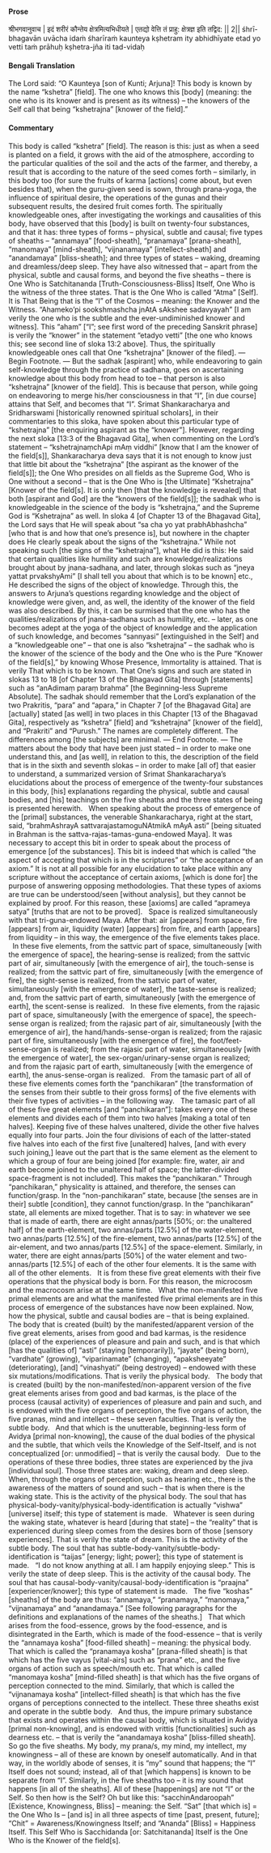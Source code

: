 #### Prose 

श्रीभगवानुवाच |
इदं शरीरं कौन्तेय क्षेत्रमित्यभिधीयते |
एतद्यो वेत्ति तं प्राहु: क्षेत्रज्ञ इति तद्विद: || 2||
śhrī-bhagavān uvācha
idaṁ śharīraṁ kaunteya kṣhetram ity abhidhīyate
etad yo vetti taṁ prāhuḥ kṣhetra-jña iti tad-vidaḥ

 #### Bengali Translation 

The Lord said: “O Kaunteya [son of Kunti; Arjuna]! This body is known by the name “kshetra” [field]. The one who knows this [body] (meaning: the one who is its knower and is present as its witness) – the knowers of the Self call that being “kshetrajna” [knower of the field].”

 #### Commentary 

This body is called “kshetra” [field]. The reason is this: just as when a seed is planted on a field, it grows with the aid of the atmosphere, according to the particular qualities of the soil and the acts of the farmer, and thereby, a result that is according to the nature of the seed comes forth – similarly, in this body too (for sure the fruits of karma [actions] come about, but even besides that), when the guru-given seed is sown, through prana-yoga, the influence of spiritual desire, the operations of the gunas and their subsequent results, the desired fruit comes forth. The spiritually knowledgeable ones, after investigating the workings and causalities of this body, have observed that this [body] is built on twenty-four substances, and that it has: three types of forms – physical, subtle and causal; five types of sheaths – “annamaya” [food-sheath], “pranamaya” [prana-sheath], “manomaya” [mind-sheath], “vijnanamaya” [intellect-sheath] and “anandamaya” [bliss-sheath]; and three types of states – waking, dreaming and dreamless/deep sleep. They have also witnessed that – apart from the physical, subtle and causal forms, and beyond the five sheaths – there is One Who is Satchitananda [Truth-Consciousness-Bliss] Itself, One Who is the witness of the three states. That is the One Who is called “Atma” [Self]. It is That Being that is the “I” of the Cosmos – meaning: the Knower and the Witness. “Ahameko’pi sookshmashcha jnAtA sAkshee sadavyayah” [I am verily the one who is the subtle and the ever-undiminished knower and witness]. This “aham” [“I”; see first word of the preceding Sanskrit phrase] is verily the “knower” in the statement “etadyo vetti” [the one who knows this; see second line of sloka 13:2 above]. Thus, the spiritually knowledgeable ones call that One “kshetrajna” [knower of the filed]. — Begin Footnote. — But the sadhak [aspirant] who, while endeavoring to gain self-knowledge through the practice of sadhana, goes on ascertaining knowledge about this body from head to toe – that person is also “kshetrajna” [knower of the field]. This is because that person, while going on endeavoring to merge his/her consciousness in that “I”, [in due course] attains that Self, and becomes that “I”. Srimat Shankaracharya and Sridharswami [historically renowned spiritual scholars], in their commentaries to this sloka, have spoken about this particular type of “kshetrajna” [the enquiring aspirant as the “knower”]. However, regarding the next sloka [13:3 of the Bhagavad Gita], when commenting on the Lord’s statement – “kshetrajnaṃchApi mAṃ viddhi” [know that I am the knower of the field[s]], Shankaracharya deva says that it is not enough to know just that little bit about the “kshetrajna” [the aspirant as the knower of the field[s]]; the One Who presides on all fields as the Supreme God, Who is One without a second – that is the One Who is [the Ultimate] “Kshetrajna” [Knower of the field[s]. It is only then [that the knowledge is revealed] that both [aspirant and God] are the “knowers of the field[s]]; the sadhak who is knowledgeable in the science of the body is “kshetrajna,” and the Supreme God is “Kshetrajna” as well. In sloka 4 [of Chapter 13 of the Bhagavad Gita], the Lord says that He will speak about “sa cha yo yat prabhAbhashcha” [who that is and how that one’s presence is], but nowhere in the chapter does He clearly speak about the signs of the “kshetrajna.” While not speaking such [the signs of the “kshetrajna”], what He did is this: He said that certain qualities like humility and such are knowledge/realizations brought about by jnana-sadhana, and later, through slokas such as “jneya yattat prvakshyAmi” [I shall tell you about that which is to be known] etc., He described the signs of the object of knowledge. Through this, the answers to Arjuna’s questions regarding knowledge and the object of knowledge were given, and, as well, the identity of the knower of the field was also described. By this, it can be surmised that the one who has the qualities/realizations of jnana-sadhana such as humility, etc. – later, as one becomes adept at the yoga of the object of knowledge and the application of such knowledge, and becomes “sannyasi” [extinguished in the Self] and a “knowledgeable one” – that one is also “kshetrajna” – the sadhak who is the knower of the science of the body and the One who is the Pure “Knower of the field[s],” by knowing Whose Presence, Immortality is attained. That is verily That which is to be known. That One’s signs and such are stated in slokas 13 to 18 [of Chapter 13 of the Bhagavad Gita] through [statements] such as “anAdimaṃ paraṃ brahma” [the Beginning-less Supreme Absolute]. The sadhak should remember that the Lord’s explanation of the two Prakritis, “para” and “apara,” in Chapter 7 [of the Bhagavad Gita] are [actually] stated [as well] in two places in this Chapter [13 of the Bhagavad Gita], respectively as “kshetra” [field] and “kshetrajna” [knower of the field], and “Prakriti” and “Purush.” The names are completely different. The differences among [the subjects] are minimal. — End Footnote. —
The matters about the body that have been just stated – in order to make one understand this, and [as well], in relation to this, the description of the field that is in the sixth and seventh slokas – in order to make [all of] that easier to understand, a summarized version of Srimat Shankaracharya’s elucidations about the process of emergence of the twenty-four substances in this body, [his] explanations regarding the physical, subtle and causal bodies, and [his] teachings on the five sheaths and the three states of being is presented herewith.
 
When speaking about the process of emergence of the [primal] substances, the venerable Shankaracharya, right at the start, said, “brahmAshrayA sattvarajastamoguNAtmikA mAyA asti” [being situated in Brahman is the sattva-rajas-tamas-guna-endowed Maya]. It was necessary to accept this bit in order to speak about the process of emergence [of the substances]. This bit is indeed that which is called “the aspect of accepting that which is in the scriptures” or “the acceptance of an axiom.” It is not at all possible for any elucidation to take place within any scripture without the acceptance of certain axioms, [which is done for] the purpose of answering opposing methodologies. That these types of axioms are true can be understood/seen [without analysis], but they cannot be explained by proof. For this reason, these [axioms] are called “aprameya satya” [truths that are not to be proved].
 
Space is realized simultaneously with that tri-guna-endowed Maya. After that: air [appears] from space, fire [appears] from air, liquidity (water) [appears] from fire, and earth [appears] from liquidity – in this way, the emergence of the five elements takes place.
 
In these five elements, from the sattvic part of space, simultaneously [with the emergence of space], the hearing-sense is realized; from the sattvic part of air, simultaneously [with the emergence of air], the touch-sense is realized; from the sattvic part of fire, simultaneously [with the emergence of fire], the sight-sense is realized, from the sattvic part of water, simultaneously [with the emergence of water], the taste-sense is realized; and, from the sattvic part of earth, simultaneously [with the emergence of earth], the scent-sense is realized.
 
In these five elements, from the rajasic part of space, simultaneously [with the emergence of space], the speech-sense organ is realized; from the rajasic part of air, simultaneously [with the emergence of air], the hand/hands-sense-organ is realized; from the rajasic part of fire, simultaneously [with the emergence of fire], the foot/feet-sense-organ is realized; from the rajasic part of water, simultaneously [with the emergence of water], the sex-organ/urinary-sense organ is realized; and from the rajasic part of earth, simultaneously [with the emergence of earth], the anus-sense-organ is realized.
 
From the tamasic part of all of these five elements comes forth the “panchikaran” [the transformation of the senses from their subtle to their gross forms] of the five elements with their five types of activities – in the following way.
 
The tamasic part of all of these five great elements [and “panchikaran”]: takes every one of these elements and divides each of them into two halves [making a total of ten halves]. Keeping five of these halves unaltered, divide the other five halves equally into four parts. Join the four divisions of each of the latter-stated five halves into each of the first five [unaltered] halves, [and with every such joining,] leave out the part that is the same element as the element to which a group of four are being joined [for example: fire, water, air and earth become joined to the unaltered half of space; the latter-divided space-fragment is not included]. This makes the “panchikaran.” Through “panchikaran,” physicality is attained, and therefore, the senses can function/grasp. In the “non-panchikaran” state, because [the senses are in their] subtle [condition], they cannot function/grasp. In the “panchikaran” state, all elements are mixed together. That is to say: in whatever we see that is made of earth, there are eight annas/parts [50%; or: the unaltered half] of the earth-element, two annas/parts [12.5%] of the water-element, two annas/parts [12.5%] of the fire-element, two annas/parts [12.5%] of the air-element, and two annas/parts [12.5%] of the space-element. Similarly, in water, there are eight annas/parts [50%] of the water element and two-annas/parts [12.5%] of each of the other four elements. It is the same with all of the other elements.
 
It is from these five great elements with their five operations that the physical body is born. For this reason, the microcosm and the macrocosm arise at the same time.
 
What the non-manifested five primal elements are and what the manifested five primal elements are in this process of emergence of the substances have now been explained. Now, how the physical, subtle and causal bodies are – that is being explained.
 
The body that is created (built) by the manifested/apparent version of the five great elements, arises from good and bad karmas, is the residence (place) of the experiences of pleasure and pain and such, and is that which [has the qualities of] “asti” (staying [temporarily]), “jayate” (being born), “vardhate” (growing), “viparinamate” (changing), “apaksheeyate” (deteriorating), [and] “vinashyati” (being destroyed) – endowed with these six mutations/modifications. That is verily the physical body.
 
The body that is created (built) by the non-manifested/non-apparent version of the five great elements arises from good and bad karmas, is the place of the process (causal activity) of experiences of pleasure and pain and such, and is endowed with the five organs of perception, the five organs of action, the five pranas, mind and intellect – these seven faculties. That is verily the subtle body.
 
And that which is the unutterable, beginning-less form of Avidya [primal non-knowing], the cause of the dual bodies of the physical and the subtle, that which veils the Knowledge of the Self-Itself, and is not conceptualized [or: unmodified] – that is verily the causal body.
 
Due to the operations of these three bodies, three states are experienced by the jiva [individual soul]. Those three states are: waking, dream and deep sleep. When, through the organs of perception, such as hearing etc., there is the awareness of the matters of sound and such – that is when there is the waking state. This is the activity of the physical body. The soul that has physical-body-vanity/physical-body-identification is actually “vishwa” [universe] itself; this type of statement is made.
 
Whatever is seen during the waking state, whatever is heard [during that state] – the “reality” that is experienced during sleep comes from the desires born of those [sensory experiences]. That is verily the state of dream. This is the activity of the subtle body. The soul that has subtle-body-vanity/subtle-body-identification is “taijas” [energy; light; power]; this type of statement is made.
 
“I do not know anything at all. I am happily enjoying sleep.” This is verily the state of deep sleep. This is the activity of the causal body. The soul that has causal-body-vanity/causal-body-identification is “praajna” [experiencer/knower]; this type of statement is made.
 
The five “koshas” [sheaths] of the body are thus: “annamaya,” “pranamaya,” “manomaya,” “vijnanamaya” and “anandamaya.” [See following paragraphs for the definitions and explanations of the names of the sheaths.]
 
That which arises from the food-essence, grows by the food-essence, and is disintegrated in the Earth, which is made of the food-essence – that is verily the “annamaya kosha” [food-filled sheath] – meaning: the physical body.
 
That which is called the “pranamaya kosha” [prana-filled sheath] is that which has the five vayus [vital-airs] such as “prana” etc., and the five organs of action such as speech/mouth etc. That which is called “manomaya kosha” [mind-filled sheath] is that which has the five organs of perception connected to the mind. Similarly, that which is called the “vijnanamaya kosha” [intellect-filled sheath] is that which has the five organs of perceptions connected to the intellect. These three sheaths exist and operate in the subtle body.
 
And thus, the impure primary substance that exists and operates within the causal body, which is situated in Avidya [primal non-knowing], and is endowed with vrittis [functionalities] such as dearness etc. – that is verily the “anandamaya kosha” [bliss-filled sheath].
 
So go the five sheaths. My body, my prana/s, my mind, my intellect, my knowingness – all of these are known by oneself automatically. And in that way, in the worldly abode of senses, it is “my” sound that happens; the “I” Itself does not sound; instead, all of that [which happens] is known to be separate from “I”. Similarly, in the five sheaths too – it is my sound that happens [in all of the sheaths]. All of these [happenings] are not “I” or the Self. So then how is the Self? Oh but like this: “sacchinAndaroopah” [Existence, Knowingness, Bliss] – meaning: the Self. “Sat” [that which is] = the One Who Is – [and is] in all three aspects of time [past, present, future]; “Chit” = Awareness/Knowingness Itself; and “Ananda” [Bliss] = Happiness Itself. This Self Who is Sacchidanda [or: Satchitananda] Itself is the One Who is the Knower of the field[s].